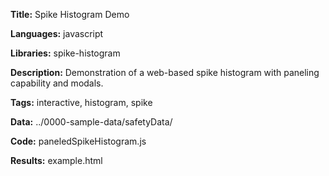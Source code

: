 **Title:** Spike Histogram Demo

**Languages:** javascript

**Libraries:** spike-histogram

**Description:** Demonstration of a web-based spike histogram with paneling capability and modals.

**Tags:** interactive, histogram, spike

**Data:** ../0000-sample-data/safetyData/

**Code:** paneledSpikeHistogram.js

**Results:** example.html

[comment]: <> (---END OF HEADER---)
